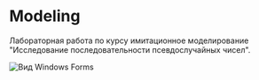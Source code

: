 # Modeling
Лабораторная работа по курсу имитационное моделирование "Исследование последовательности псевдослучайных чисел".

![Вид Windows Forms](https://ibb.co/LQc5jpG "Windows Forms")
